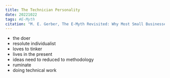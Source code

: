 ```yaml
---
title: The Technician Personality
date: 20221022
tags: #E-Myth
citation: "M. E. Gerber, The E-Myth Revisited: Why Most Small Businesses Don’t Work and What to Do About It. Harper Collins, 2009."
---
```


- the doer
- resolute individualist
- loves to tinker
- lives in the present
- ideas need to reduced to methodology
- ruminate
- doing technical work